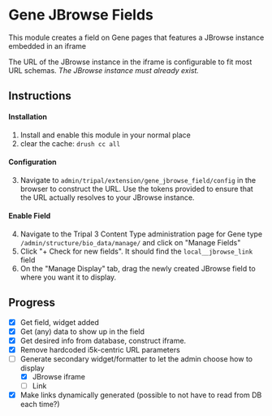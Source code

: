 # Gene JBrowse Fields
This module creates a field on Gene pages that features a JBrowse instance embedded in an iframe

The URL of the JBrowse instance in the iframe is configurable to fit most URL schemas. *The JBrowse instance must already exist.*


## Instructions
#### Installation
1. Install and enable this module in your normal place
2. clear the cache: ```drush cc all```
#### Configuration
3. Navigate to `admin/tripal/extension/gene_jbrowse_field/config` in the browser to construct the URL. Use the tokens provided to ensure that the URL actually resolves to your JBrowse instance.

#### Enable Field
4. Navigate to the Tripal 3 Content Type administration page for Gene type
`/admin/structure/bio_data/manage/` and click on "Manage Fields"
5. Click "+ Check for new fields".  It should find the `local__jbrowse_link` field
6. On the "Manage Display" tab, drag the newly created JBrowse field to where you want it to display.

## Progress
 - [x] Get field, widget added
 - [x] Get (any) data to show up in the field
 - [x] Get desired info from database, construct iframe.
 - [x] Remove hardcoded i5k-centric URL parameters
 - [ ] Generate secondary widget/formatter to let the admin choose how to display
    - [x] JBrowse iframe
    - [ ] Link
 - [x] Make links dynamically generated (possible to not have to read from DB each time?)